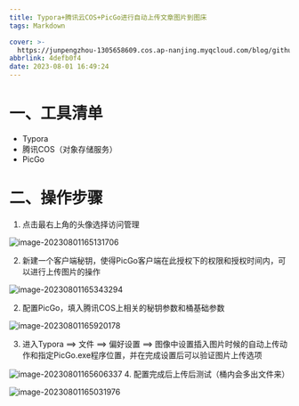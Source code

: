 ```yaml
---
title: Typora+腾讯云COS+PicGo进行自动上传文章图片到图床
tags: Markdown

cover: >-
  https://junpengzhou-1305658609.cos.ap-nanjing.myqcloud.com/blog/github%E5%BE%8B%E5%8A%A8%E6%9C%AA%E6%9D%A5%E5%9B%BE%E7%89%87.webp
abbrlink: 4defb0f4
date: 2023-08-01 16:49:24
---
```

# 一、工具清单

* Typora
* 腾讯COS（对象存储服务）
* PicGo

# 二、操作步骤

1. 点击最右上角的头像选择访问管理

![image-20230801165131706](https://junpengzhou-1305658609.cos.ap-nanjing.myqcloud.com/blog/image-20230801165131706.png)

2. 新建一个客户端秘钥，使得PicGo客户端在此授权下的权限和授权时间内，可以进行上传图片的操作

![image-20230801165343294](https://junpengzhou-1305658609.cos.ap-nanjing.myqcloud.com/blog/image-20230801165343294.png)

2. 配置PicGo，填入腾讯COS上相关的秘钥参数和桶基础参数

![image-20230801165920178](https://junpengzhou-1305658609.cos.ap-nanjing.myqcloud.com/blog/image-20230801165920178.png)

3. 进入Typora ==> 文件 ==> 偏好设置 ==> 图像中设置插入图片时候的自动上传动作和指定PicGo.exe程序位置，并在完成设置后可以验证图片上传选项

![image-20230801165606337](https://junpengzhou-1305658609.cos.ap-nanjing.myqcloud.com/blog/image-20230801165606337.png)
4. 配置完成后上传后测试（桶内会多出文件来）

![image-20230801165031976](https://junpengzhou-1305658609.cos.ap-nanjing.myqcloud.com/blog/image-20230801165031976.png)
